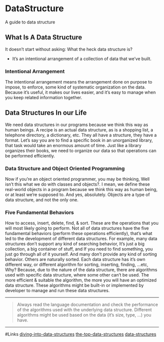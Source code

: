 # DataStructure
A guide to data structure 

## What Is A Data Structure
It doesn’t start without asking: What the heck data structure is?
* It’s an intentional arrangement of a collection of data that we’ve built.

### Intentional Arrangement
The intentional arrangement means the arrangement done on purpose to impose, to enforce, some kind of systematic organization on the data.
Because it’s useful, it makes our lives easier, and it’s easy to manage when you keep related information together.


##  Data Structures In our Life
We need data structures in our programs because we think this way as human beings.
A recipe is an actual data structure, as is a shopping list, a telephone directory, a dictionary, etc. They all have a structure, they have a format.
Let’s say you are to find a specific book in an unorganized library, that task would take an enormous amount of time. Just like a library organizes their books, we need to organize our data so that operations can be performed efficiently.

### Data Structure and Object Oriented Programming
Now if you’re an object oriented programmer, you may be thinking, Well isn’t this what we do with classes and objects?.
I mean, we define these real-world objects in a program because we think this way as human being, or at least we’re supposed to.
And yes, absolutely. Objects are a type of data structure, and not the only one.

### Five Fundamental Behaviors
How to access, insert, delete, find, & sort. These are the operations that you will most likely going to perform.
Not all of data structures have the five fundamental behaviors (perform these operations efficiently), that’s what led to the development of different data structures. 
For example, many data structures don’t support any kind of searching behavior, It’s just a big collection, a big container of stuff, and If you need to find something, you just go through all of it yourself. And many don’t provide any kind of sorting behavior. Others are naturally sorted.
Each data structure has it’s own different way, or different algorithm for sorting, inserting, finding, …etc, Why? Because, due to the nature of the data structure, there are algorithms used with specific data structure, where some other can’t be used.
The more efficient & suitable the algorithm, the more you will have an optimized data structure. These algorithms might be built-in or implemented by developer to manage and run these data structures.
***
> Always read the language documentation and check the performance of the algorithms used with the underlying data structure. Different algorithms might be used based on the data (it’s size, type, …) you have.
***

#Links
[diving-into-data-structures](https://medium.com/omarelgabrys-blog/diving-into-data-structures-6bc71b2e8f92)
[the-top-data-structures](https://www.freecodecamp.org/news/the-top-data-structures-you-should-know-for-your-next-coding-interview-36af0831f5e3/)
[data-structures](https://www.topcoder.com/community/competitive-programming/tutorials/data-structures/)
